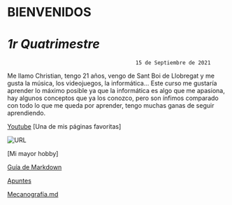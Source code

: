 #       BIENVENIDOS 
#     _1r Quatrimestre_

                                             15 de Septiembre de 2021

Me llamo Christian, tengo 21 años, vengo de Sant Boi de Llobregat y me gusta la música, los videojuegos, la informática...
Este curso me gustaría aprender lo máximo posible ya que la informática es algo que me apasiona, hay algunos conceptos que ya los conozco, pero son ínfimos comparado con todo lo que me queda por aprender, tengo muchas ganas de seguir aprendiendo.

[Youtube](https://youtube.com)
[Una de mis páginas favoritas]

![URL](https://www.hdwallpapers.net/previews/batmobile-batman-arkham-knight-818.jpg)

[Mi mayor hobby]

[Guía de Markdown](https://guides.github.com/pdfs/markdown-cheatsheet-online.pdf)


[Apuntes](https://github.com/Tabrih/1er-Trimestre/blob/main/Arquitectura%20de%20ordenadores.md)

[Mecanografía.md](https://github.com/Tabrih/1er-Trimestre/blob/main/Mecanograf%C3%ADa.md)
